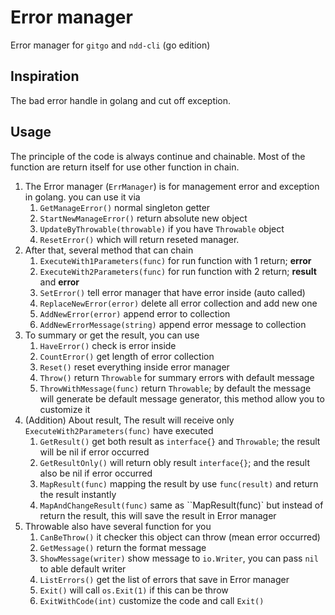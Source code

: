 # Error manager

Error manager for `gitgo` and `ndd-cli` (go edition)

## Inspiration

The bad error handle in golang and cut off exception.

## Usage

The principle of the code is always continue and chainable. Most of the function are return itself for use other function in chain.

1. The Error manager (`ErrManager`) is for management error and exception in golang. you can use it via
    1. `GetManageError()` normal singleton getter
    2. `StartNewManageError()` return absolute new object
    3. `UpdateByThrowable(throwable)` if you have `Throwable` object
    4. `ResetError()` which will return reseted manager.
2. After that, several method that can chain
    1. `ExecuteWith1Parameters(func)` for run function with 1 return; **error**
    2. `ExecuteWith2Parameters(func)` for run function with 2 return; **result** and **error**
    3. `SetError()` tell error manager that have error inside (auto called)
    4. `ReplaceNewError(error)` delete all error collection and add new one
    5. `AddNewError(error)` append error to collection
    6. `AddNewErrorMessage(string)` append error message to collection
3. To summary or get the result, you can use
    1. `HaveError()` check is error inside
    2. `CountError()` get length of error collection
    3. `Reset()` reset everything inside error manager
    4. `Throw()` return `Throwable` for summary errors with default message
    5. `ThrowWithMessage(func)` return `Throwable`; by default the message will generate be default message generator, this method allow you to customize it
4. (Addition) About result, The result will receive only `ExecuteWith2Parameters(func)` have executed
    1. `GetResult()` get both result as `interface{}` and `Throwable`; the result will be nil if error occurred
    2. `GetResultOnly()` will return obly result `interface{}`; and the result also be nil if error occurred
    3. `MapResult(func)` mapping the result by use `func(result)` and return the result instantly
    4. `MapAndChangeResult(func)` same as ``MapResult(func)` but instead of return the result, this will save the result in Error manager
5. Throwable also have several function for you
    1. `CanBeThrow()` it checker this object can throw (mean error occurred)
    2. `GetMessage()` return the format message
    3. `ShowMessage(writer)` show message to `io.Writer`, you can pass `nil` to able default writer
    4. `ListErrors()` get the list of errors that save in Error manager
    5. `Exit()` will call `os.Exit(1)` if this can be throw
    6. `ExitWithCode(int)` customize the code and call `Exit()`
